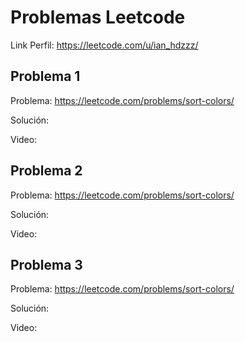 # Problemas Leetcode
Link Perfil: https://leetcode.com/u/ian_hdzzz/

## Problema 1
Problema: https://leetcode.com/problems/sort-colors/ 
>
Solución: 
>
Video: 

## Problema 2
Problema: https://leetcode.com/problems/sort-colors/
> 
Solución: 
>
Video: 

## Problema 3
Problema: https://leetcode.com/problems/sort-colors/ 
>
Solución: 
>
Video: 


